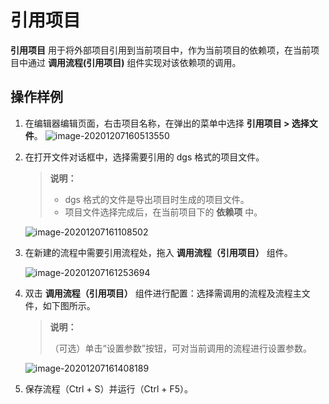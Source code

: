 # 引用项目

**引用项目** 用于将外部项目引用到当前项目中，作为当前项目的依赖项，在当前项目中通过 **调用流程(引用项目)** 组件实现对该依赖项的调用。

## 操作样例

1. 在编辑器编辑页面，右击项目名称，在弹出的菜单中选择 **引用项目 > 选择文件**。
      ![image-20201207160513550](https://docimages.blob.core.chinacloudapi.cn/images/Activities/image-20201207160513550.png)

2. 在打开文件对话框中，选择需要引用的 dgs 格式的项目文件。

   > **说明：**
   >
   > - dgs 格式的文件是导出项目时生成的项目文件。
   > - 项目文件选择完成后，在当前项目下的 **依赖项** 中。

   ![image-20201207161108502](https://docimages.blob.core.chinacloudapi.cn/images/Activities/image-20201207161108502.png)

3. 在新建的流程中需要引用流程处，拖入 **调用流程（引用项目）** 组件。

   ![image-20201207161253694](https://docimages.blob.core.chinacloudapi.cn/images/Activities/image-20201207161253694.png)

4. 双击 **调用流程（引用项目）** 组件进行配置：选择需调用的流程及流程主文件，如下图所示。

    > **说明：**
    >
    > （可选）单击“设置参数”按钮，可对当前调用的流程进行设置参数。

    ![image-20201207161408189](https://docimages.blob.core.chinacloudapi.cn/images/Activities/image-20201207161408189.png)

5. 保存流程（Ctrl + S）并运行（Ctrl + F5）。

